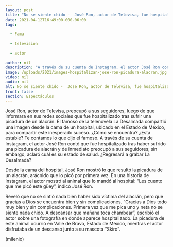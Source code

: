 ```yaml
---
layout: post
title: "No se siente chido -  José Ron, actor de Televisa, fue hospitalizado tras picadura de alacrán"
date: 2021-04-12T16:49:00.000-06:00
tags:
  
  - Fama
  
  - television
  
  - actor
  
author: nil
description: "A través de su cuenta de Instagram, el actor José Ron contó que fue hospitalizado tras haber sufrido una picadura de alacrán. Te contamos cómo se encuentra el famoso de Televisa. "
image: /uploads/2021/images-hospitalizan-jose-ron-picadura-alacran.jpg
video: nil
audio: nil
alt: No se siente chido -  José Ron, actor de Televisa, fue hospitalizado tras picadura de alacrán
front: false
section: Espectáculos
---
```


José Ron, actor de Televisa, preocupó a sus seguidores, luego de que informara en sus redes sociales que fue hospitalizado tras sufrir una picadura de un alacrán. El famoso de la telenovela La Desalmada compartió una imagen desde la cama de un hospital, ubicado en el Estado de México, para compartir este inesperado suceso. ¿Cómo se encuentra? ¿Está estable? Te contamos lo que dijo el famoso. A través de su cuenta de Instagram, el actor José Ron contó que fue hospitalizado tras haber sufrido una picadura de alacrán y de inmediato preocupó a sus seguidores; sin embargo, aclaró cuál es su estado de salud. ¿Regresará a grabar La Desalmada? 

Desde la cama del hospital, José Ron mostró lo que resultó la picadura de un alacrán,  arácnido que lo picó por primera vez. En una historia de Instagram, el actor mostró al animal que lo mandó al hospital: “Les cuento que me picó este güey”, indicó José Ron. 

Reveló que no se sintió nada bien haber sido víctima del alacrán, pero que gracias a Dios se encuentra bien y sin complicaciones. “Gracias a Dios todo muy bien y sin complicaciones. Primera vez que me pica uno y neta no se siente nada chido. A descansar que mañana toca chambear”, escribió el actor sobre una fotografía en donde aparece hospitalizado. 
La picadura de este animal ocurrió en Valle de Bravo, Estado de México, mientras el actor disfrutaba de un descanso junto a su mascota “Skiro”. 


(milenio)